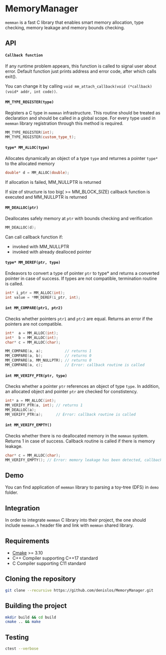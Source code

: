 # MemoryManager

`memman` is a fast C library that enables smart memory allocation, type checking, memory leakage and memory bounds checking. 

## API

#### `Callback funсtion` ####
If any runtime problem appears, this function is called to signal user about error. Default function just prints address and error code, after which calls exit(). 

You can change it by calling `void mm_attach_callback(void (*callback)(void* addr, int code))`.

 
#### `MM_TYPE_REGISTER(type)` ####
Registers a C type in `memman` infrastructure. This routine should be treated as declaration and should be called in a global scope. For every type used in `memman` library registration through this method is required.

````C++
MM_TYPE_REGISTER(int);
MM_TYPE_REGISTER(custom_type_t);
````

#### `type* MM_ALLOC(type)` ####
Allocates dynamically an object of a type `type` and returnes a pointer `type*` to the allocated memory

````C++
double* d = MM_ALLOC(double);
````

If allocation is failed, MM_NULLPTR is returned

If size of structure is too big( >= MM_BLOCK_SIZE) callback function is executed and MM_NULLPTR is returned

#### `MM_DEALLOC(ptr)` ####
Deallocates safely memory at `ptr` with bounds checking and verification



````C++
MM_DEALLOC(d);
````

Can call callback function if:
* invoked with MM_NULLPTR
* invoked with already dealloced pointer
#### `type* MM_DEREF(ptr, type)` ####
Endeavors to convert a type of pointer `ptr` to type* and returns a converted pointer in case of success. If types are not compatible, termination routine is called.

````C++
int* i_ptr = MM_ALLOC(int);
int value = *MM_DEREF(i_ptr, int);
````
#### `int MM_COMPARE(ptr1, ptr2)` ####
Checks whether pointers `ptr1` and `ptr2` are equal. Returns an error if the pointers are not compatible.

````C++
int*  a = MM_ALLOC(int);
int*  b = MM_ALLOC(int);
char* c = MM_ALLOC(char);

MM_COMPARE(a, a);          // returns 1
MM_COMPARE(a, b);          // returns 0
MM_COMPARE(a, MM_NULLPTR); // returns 0
MM_COMPARE(a, c);          // Error: callback routine is called
````

#### `int MM_VERIFY_PTR(ptr, type)` ####
Checks whether a pointer `ptr` references an object of type `type`. In addition, an allocated object and pointer `ptr` are checked for constistency.

````C++
int* a = MM_ALLOC(int);
MM_VERIFY_PTR(a, int); // returns 1
MM_DEALLOC(a);
MM_VERIFY_PTR(a);      // Error: callback routine is called
````

#### `int MM_VERIFY_EMPTY()` ####
Checks whether there is no deallocated memory in the `memman` system. Returns 1 in case of success. Callback routine is called if there is memory leakage.

````C++
char* c = MM_ALLOC(char);
MM_VERIFY_EMPTY(); // Error: memory leakage has been detected, callback routine will be invoked
````

## Demo

You can find application of `memman` library to parsing a toy-tree (DFS) in `demo` folder.

## Integration

In order to integrate `memman` C library into their project, the one should include `memman.h` header file and link with `memman` shared library. 

## Requirements
*   [Cmake](https://cmake.org/) >= 3.10
*   C++ Compiler supporting C++17 standard
*   C Compiler supporting C11 standard

## Cloning the repository

````bash
git clone --recursive https://github.com/denislos/MemoryManager.git
````

## Building the project

````bash
mkdir build && cd build
cmake .. && make
````

## Testing

````bash
ctest --verbose
````
